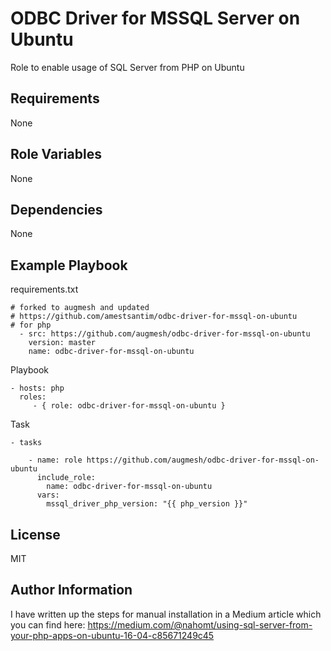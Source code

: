 ODBC Driver for MSSQL Server on Ubuntu
=========

Role to enable usage of SQL Server from PHP on Ubuntu

Requirements
------------

None

Role Variables
--------------

None

Dependencies
------------

None

Example Playbook
----------------

   requirements.txt
   
    # forked to augmesh and updated
    # https://github.com/amestsantim/odbc-driver-for-mssql-on-ubuntu
    # for php
      - src: https://github.com/augmesh/odbc-driver-for-mssql-on-ubuntu
        version: master
        name: odbc-driver-for-mssql-on-ubuntu

   Playbook
    
    - hosts: php
      roles:
         - { role: odbc-driver-for-mssql-on-ubuntu }
   
   Task

    - tasks
    
        - name: role https://github.com/augmesh/odbc-driver-for-mssql-on-ubuntu
          include_role:
            name: odbc-driver-for-mssql-on-ubuntu
          vars:
            mssql_driver_php_version: "{{ php_version }}"
        

License
-------

MIT

Author Information
------------------

I have written up the steps for manual installation in a Medium article which you can find here:
https://medium.com/@nahomt/using-sql-server-from-your-php-apps-on-ubuntu-16-04-c85671249c45
